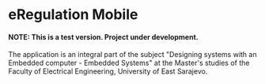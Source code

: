 # eRegulation Mobile
#### NOTE: This is a test version. Project under development. 
The application is an integral part of the subject "Designing systems with an Embedded computer - Embedded Systems" at the Master's studies of the Faculty of Electrical Engineering, University of East Sarajevo.
